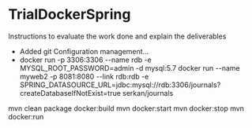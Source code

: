 # TrialDockerSpring

Instructions to evaluate the work done and explain the deliverables
-	Added git Configuration management…
-	docker run -p 3306:3306 --name rdb -e MYSQL_ROOT_PASSWORD=admin -d mysql:5.7
docker run --name myweb2 -p 8081:8080 --link rdb:rdb -e SPRING_DATASOURCE_URL=jdbc:mysql://rdb:3306/journals?createDatabaseIfNotExist=true serkan/journals


mvn clean package docker:build
mvn docker:start
mvn docker:stop
mvn docker:run
